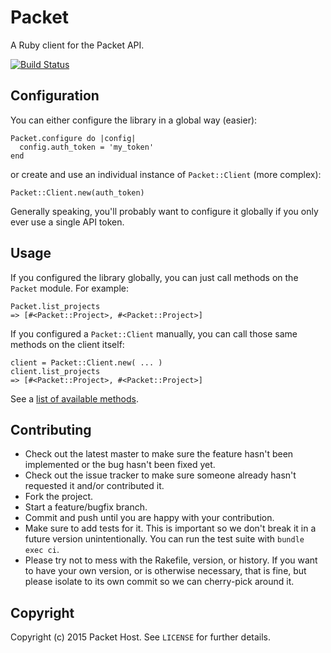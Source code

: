 Packet
======

A Ruby client for the Packet API.

[![Build Status](https://travis-ci.org/packethost/packet-rb.svg)](https://travis-ci.org/packethost/packet-rb)

Configuration
-------------

You can either configure the library in a global way (easier):

    Packet.configure do |config|
      config.auth_token = 'my_token'
    end

or create and use an individual instance of `Packet::Client` (more complex):

    Packet::Client.new(auth_token)

Generally speaking, you'll probably want to configure it globally if you only
ever use a single API token.

Usage
-----

If you configured the library globally, you can just call methods on the
`Packet` module. For example:

    Packet.list_projects
    => [#<Packet::Project>, #<Packet::Project>]

If you configured a `Packet::Client` manually, you can call those same methods
on the client itself:

    client = Packet::Client.new( ... )
    client.list_projects
    => [#<Packet::Project>, #<Packet::Project>]

See a [list of available methods](https://github.com/packethost/packet-rb/tree/master/lib/packet/client).

Contributing
------------

* Check out the latest master to make sure the feature hasn't been implemented or the bug hasn't been fixed yet.
* Check out the issue tracker to make sure someone already hasn't requested it and/or contributed it.
* Fork the project.
* Start a feature/bugfix branch.
* Commit and push until you are happy with your contribution.
* Make sure to add tests for it. This is important so we don't break it in a future version unintentionally. You can run the test suite with `bundle exec ci`.
* Please try not to mess with the Rakefile, version, or history. If you want to have your own version, or is otherwise necessary, that is fine, but please isolate to its own commit so we can cherry-pick around it.

Copyright
---------

Copyright (c) 2015 Packet Host. See `LICENSE` for further details.

